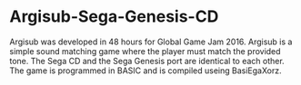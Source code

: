 # Argisub-Sega-Genesis-CD
Argisub was developed in 48 hours for Global Game Jam 2016.
Argisub is a simple sound matching game where the player must match the provided tone.
The Sega CD and the Sega Genesis port are identical to each other.
The game is programmed in BASIC and is compiled useing BasiEgaXorz.
